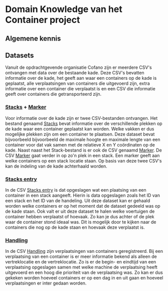 # Domain Knowledge van het Container project

## Algemene kennis


## Datasets
Vanuit de opdrachtgevende organisatie Cofano zijn er meerdere CSV's ontvangen met data over de bestaande kade. Deze CSV's bevatten informatie over de kade, het geeft aan waar een containers op de kade is geplaatst, alle verplaatsingen van containers die uitgevoerd zijn, extra informatie over een container die verplaatst is en een CSV die informatie geeft over containers die getransporteerd zijn.  

### [Stacks](https://github.com/BrianWolvers/ADS/blob/main/ContainerDataset/stacks.csv) + [Marker](https://github.com/BrianWolvers/ADS/blob/main/ContainerDataset/marker.csv) 

Voor informatie over de kade zijn er twee CSV-bestanden ontvangen. Het bestand genaamd [Stacks](https://github.com/BrianWolvers/ADS/blob/main/ContainerDataset/stacks.csv) bevat informatie over de verschillende plekken op de kade waar een container geplaatst kan worden. Welke vakken er dus mogelijke plekken zijn om een container te plaatsen. Deze dataset bevat bijvoorbeeld bijvoorbeeld de maximale hoogte en maximale lengte van een container voor dat vak samen met de relatieve X en Y coördinaten op de kade. Naast naast het Stack-bestand is er ook de CSV genaamd [Marker](https://github.com/BrianWolvers/ADS/blob/main/ContainerDataset/marker.csv). De CSV [Marker](https://github.com/BrianWolvers/ADS/blob/main/ContainerDataset/marker.csv) gaat verder in op zo'n plek in een stack. Een marker geeft aan welke containers op een stack locatie staan. Op basis van deze twee CSV's kan de indeling van de kade achterhaald worden.

### [Stacks entry](https://github.com/BrianWolvers/ADS/blob/main/ContainerDataset/stackentry.csv) 

In de CSV [Stacks entry](https://github.com/BrianWolvers/ADS/blob/main/ContainerDataset/stackentry.csv) is dat opgeslagen wat een plaatsing van een container in een stack aangeeft. Hierin is data opgeslagen zoals het ID van een stack en het ID van de handeling. Uit deze dataset kan er gehaald worden welke containers er op het moment dat de dataset gedeeld was op de kade staan. Ook valt er uit deze dataset te halen welke voertuigen de container hebben verplaatst of hoevaak. Zo kan je dus achter of de plek waar de container stond ideaal was. Dit is mogelijk door te kijken naar de containers die nog op de kade staan en hoevaak deze verplaatst is. 

### [Handling](https://github.com/BrianWolvers/ADS/blob/main/ContainerDataset/handling.csv)

In de CSV [Handling](https://github.com/BrianWolvers/ADS/blob/main/ContainerDataset/handling.csv) zijn verplaatsingen van containers geregistreerd. Bij een verplaatsing van een container is er meer informatie bekend als alleen de vertreklocatie en de vertreklocatie. Zo is er de begin- en eindtijd van een verplaatsing opgeslagen samen met welke machine de verplaatsing heeft uitgevoerd en een hoog die prioriteit van de verplaatsing was. Zo kan er dus gekeken worden hoeveel containers er op een dag in en uit gaan en hoeveel verplaatsingen er inter gedaan worden.
